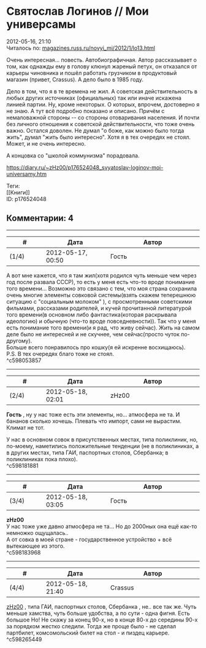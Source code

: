 Святослав Логинов // Мои универсамы
===================================

  
2012-05-16, 21:10  
 Читалось по:  [magazines.russ.ru/novyi\_mi/2012/1/lo13.html](http://magazines.russ.ru/novyi_mi/2012/1/lo13.html)    
   
 Очень интересная... повесть. Автобиографичная. Автор рассказывает о том, как однажды ему в голову клюнул жареный петух, он отказался от карьеры чиновника и пошёл работать грузчиком в продуктовый магазин (привет, Crassus). А дело было в 1985 году.   
   
 Дело в том, что я в те времена не жил. А советская действительность в любых других источниках (официальных) так или иначе искажена линией партии. Ну, кроме некоторых. О которых, впрочем, достоверно я не знаю. А тут всё подробно показано и описано. Причём с немаловажной стороны -- со стороны отоваривания населения. И почти без личного отношения к советской действительности, что тоже очень важно. Остался доволен. Не думал "о боже, как можно было тогда жить", думал "жить было интересно". Хотя я в тех очередях не стоял. Может, и не очень интересно.   
   
 А концовка со "школой коммунизма" порадовала.   
  
<https://diary.ru/~zHz00/p176524048_svyatoslav-loginov-moi-universamy.htm>  
  
Теги:  
[[Книги]]  
ID: p176524048  


Комментарии: 4
--------------

  


---



|         #         |              Дата              |                     Автор                     |           ID           |
| --- | --- | --- | --- |
| (1/4) | 2012-05-17, 00:50 | Гость | c598053857 |

  
 А вот мне кажется, что я там жил(хотя родился чуть меньше чем через год после развала СССР), то есть у меня есть что-то вроде понимание того времени... Возможно это связано с тем, что моя страна сохранила очень многие элементы совковой системы(взять скажем теперешнюю ситуацию с "социальным молоком" ), с просмотренными советскими фильмами, рассказами родителей, и кучей прочитанной литературой того времени(в основном либо фантастика(которая раскрывала идеологию) и обычную (что-то вроде повседневности)). Так что у меня есть понимание того времени(и я рад, что живу сейчас). Жить на самом деле было не интересней и не скучнее, чем сейчас(просто чуток по-другому).   
 Больше всего понравилось про кошку(я ей искренне восхищаюсь).   
 P.S. В тех очередях благо тоже не стоял.   
 ^c598053857

---



|         #         |              Дата              |                     Автор                     |           ID           |
| --- | --- | --- | --- |
| (2/4) | 2012-05-18, 02:01 | zHz00 | c598181881 |

  
  **Гость**  , ну у нас тоже есть эти элементы, но... атмосфера не та. И бананов сколько хочешь. Плевать что импорт, сами не вырастим. Климат не тот.   
   
 У нас в основном совок в присутственных местах, типа поликлиник, но, по-моему, наметились положительные тенденции (не в поликлиниках, а в других местах, типа ГАИ, паспортных столов, Сбербанка; в поликлиниках пока плохо).   
 ^c598181881

---



|         #         |              Дата              |                     Автор                     |           ID           |
| --- | --- | --- | --- |
| (3/4) | 2012-05-18, 03:05 | Гость | c598183968 |

  
  **zHz00**    
 У нас тоже уже давно атмосфера не та... Но до 2000ных она ещё как-то немножко ощущалась..   
 А от совка в моей стране - государственное устройство + всё вытекающее из этого.   
 ^c598183968

---



|         #         |              Дата              |                     Автор                     |           ID           |
| --- | --- | --- | --- |
| (4/4) | 2012-05-18, 21:40 | Crassus | c598265449 |

  
  [zHz00](https://zHz00.diary.ru "Untitled")  ,  типа ГАИ, паспортных столов, Сбербанка  , не.. все так же. Чуть меньше хамства, чуть больше удобства, а по сути - одна фигня. Есть большое Но! Не скажу за конец 90-х, но в конце 80-х до середины 90-х за порядком жестко следили. Тогда же проще было - не сделал партбилет, комсомольский билет на стол - и пиздец карьере.   
 ^c598265449